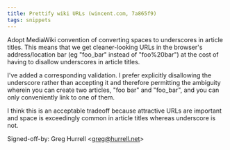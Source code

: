 ```yaml
---
title: Prettify wiki URLs (wincent.com, 7a865f9)
tags: snippets
---
```


Adopt MediaWiki convention of converting spaces to underscores in article titles. This means that we get cleaner-looking URLs in the browser's address/location bar (eg "foo_bar" instead of "foo%20bar") at the cost of having to disallow underscores in article titles.

I've added a corresponding validation. I prefer explicitly disallowing the underscore rather than accepting it and therefore permitting the ambiguity wherein you can create two articles, "foo bar" and "foo_bar", and you can only conveniently link to one of them.

I think this is an acceptable tradeoff because attractive URLs are important and space is exceedingly common in article titles whereas underscore is not.

Signed-off-by: Greg Hurrell &lt;greg@hurrell.net&gt;
